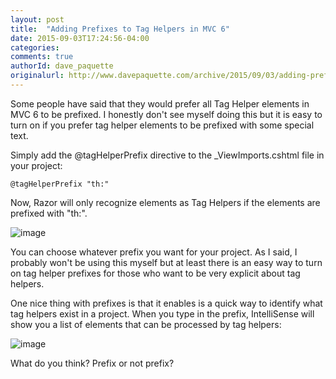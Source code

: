 ```yaml
---
layout: post
title:  "Adding Prefixes to Tag Helpers in MVC 6"
date: 2015-09-03T17:24:56-04:00
categories:
comments: true
authorId: dave_paquette
originalurl: http://www.davepaquette.com/archive/2015/09/03/adding-prefixes-to-tag-helpers-in-mvc-6.aspx
---
```


Some people have said that they would prefer all Tag Helper elements in MVC 6 to be prefixed. I honestly don't see myself doing this but it is easy to turn on if you prefer tag helper elements to be prefixed with some special text.

<!--more-->

Simply add the @tagHelperPrefix directive to the _ViewImports.cshtml file in your project:

    @tagHelperPrefix "th:"

Now, Razor will only recognize elements as Tag Helpers if the elements are prefixed with "th:".

![image][1]

You can choose whatever prefix you want for your project. As I said, I probably won't be using this myself but at least there is an easy way to turn on tag helper prefixes for those who want to be very explicit about tag helpers.

One nice thing with prefixes is that it enables is a quick way to identify what tag helpers exist in a project. When you type in the prefix, IntelliSense will show you a list of elements that can be processed by tag helpers:

![image][2]

What do you think? Prefix or not prefix?

[1]: http://www.davepaquette.com/wp-content/uploads/2015/09/image_thumb.png "image"
[2]: http://www.davepaquette.com/wp-content/uploads/2015/09/image_thumb1.png "image"
  